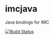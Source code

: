 imcjava
=======

Java bindings for IMC

[![Build Status](https://travis-ci.org/LSTS/imcjava.png)](https://travis-ci.org/LSTS/imcjava)


